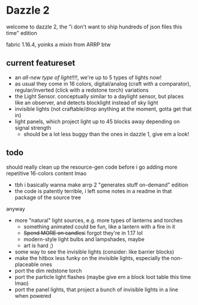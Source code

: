 Dazzle 2
========

welcome to dazzle 2, the "i don't want to ship hundreds of json files this time" edition

fabric 1.16.4, yoinks a mixin from ARRP btw

## current featureset

* an *all-new type of light!!!!*, we're up to 5 types of lights now!
* as usual they come in 16 colors, digital/analog (craft with a comparator), regular/inverted (click with a redstone torch) variations
* the Light Sensor. conceptually similar to a daylight sensor, but places like an observer, and detects blocklight instead of sky light
* invisible lights (not craftable/drop anything at the moment, gotta get that in)
* light panels, which project light up to 45 blocks away depending on signal strength
  * should be a lot less buggy than the ones in dazzle 1, give em a look!

## todo

should really clean up the resource-gen code before i go adding more repetitive 16-colors content lmao
* tbh i basically wanna make arrp 2 "generates stuff on-demand" edition
* the code is patently terrible, i left some notes in a readme in that package of the source tree

anyway

* more "natural" light sources, e.g. more types of lanterns and torches
  * something animated could be fun, like a lantern with a fire in it
  * ~~Spend MORE on candles~~i forgot they're in 1.17 lol
  * modern-style light bulbs and lampshades, maybe
  * art is hard ;)
* some way to see the invisible lights (consider: like barrier blocks)
* make the hitbox less funky on the invisible lights, especially the non-placeable ones
* port the dim redstone torch
* port the particle light flashes (maybe give em a block loot table this time lmao) 
* port the panel lights, that project a bunch of invisible lights in a line when powered
